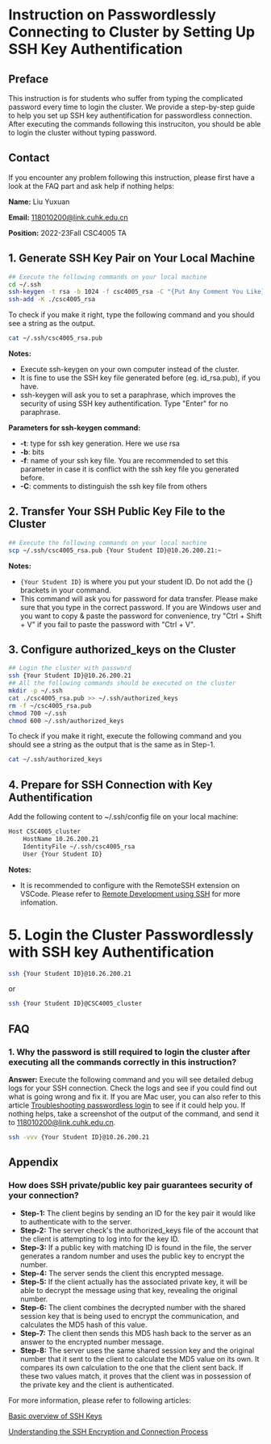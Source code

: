 # Instruction on Passwordlessly Connecting to Cluster by Setting Up SSH Key Authentification

## Preface
This instruction is for students who suffer from typing the complicated password every time to login the cluster. We provide a step-by-step guide to help you set up SSH key authentification for passwordless connection. After executing the commands following this instruciton, you should be able to login the cluster without typing password.

## Contact
If you encounter any problem following this instruction, please first have a look at the FAQ part and ask help if nothing helps:

**Name:** Liu Yuxuan

**Email:** [118010200@link.cuhk.edu.cn](mailto:118010200@link.cuhk.edu.cn)

**Position:** 2022-23Fall CSC4005 TA

## 1. Generate SSH Key Pair on Your Local Machine
```bash
## Execute the following commands on your local machine
cd ~/.ssh
ssh-keygen -t rsa -b 1024 -f csc4005_rsa -C "{Put Any Comment You Like}"
ssh-add -K ./csc4005_rsa
```
To check if you make it right, type the following command and you should see a string as the output.
```bash
cat ~/.ssh/csc4005_rsa.pub
```
**Notes:**
- Execute ssh-keygen on your own computer instead of the cluster.
- It is fine to use the SSH key file generated before (eg. id_rsa.pub), if you have.
- ssh-keygen will ask you to set a paraphrase, which improves the security of using SSH key authentification. Type "Enter" for no paraphrase.

**Parameters for ssh-keygen command:**
- **-t**: type for ssh key generation. Here we use rsa
- **-b**: bits
- **-f**: name of your ssh key file. You are recommended to set this parameter in case it
is conflict with the ssh key file you generated before.
- **-C**: comments to distinguish the ssh key file from others

## 2. Transfer Your SSH Public Key File to the Cluster
```bash
## Execute the following commands on your local machine
scp ~/.ssh/csc4005_rsa.pub {Your Student ID}@10.26.200.21:~
```
**Notes:**
- `{Your Student ID}` is where you put your student ID. Do not add the {} brackets in your command.
- This command will ask you for password for data transfer. Please make sure that you type in the correct password. If you are Windows user and you want to copy & paste the password for convenience, try "Ctrl + Shift + V" if you fail to paste the password with "Ctrl + V".

## 3. Configure authorized_keys on the Cluster
```bash
## Login the cluster with password
ssh {Your Student ID}@10.26.200.21
## All the following commands should be executed on the cluster
mkdir -p ~/.ssh
cat ./csc4005_rsa.pub >> ~/.ssh/authorized_keys
rm -f ~/csc4005_rsa.pub
chmod 700 ~/.ssh
chmod 600 ~/.ssh/authorized_keys
```
To check if you make it right, execute the following command and you should see a string as the output that is the same as in Step-1.
```bash
cat ~/.ssh/authorized_keys
```

## 4. Prepare for SSH Connection with Key Authentification
Add the following content to ~/.ssh/config file on your local machine:
```bash
Host CSC4005_cluster
    HostName 10.26.200.21
    IdentityFile ~/.ssh/csc4005_rsa
    User {Your Student ID}
```
**Notes:**
- It is recommended to configure with the RemoteSSH extension on VSCode. Please refer to [Remote Development using SSH](https://code.visualstudio.com/docs/remote/ssh) for more infomation.

# 5. Login the Cluster Passwordlessly with SSH key Authentification
```bash
ssh {Your Student ID}@10.26.200.21
```
or
```bash
ssh {Your Student ID}@CSC4005_cluster
```

## FAQ
### 1. Why the password is still required to login the cluster after executing all the commands correctly in this instruction?

**Answer:** Execute the following command and you will see detailed debug logs for your SSH connection. Check the logs and see if you could find out what is going wrong and fix it. If you are Mac user, you can also refer to this article [Troubleshooting passwordless login](https://help.dreamhost.com/hc/en-us/articles/215906508-Troubleshooting-passwordless-login) to see if it could help you. If nothing helps, take a screenshot of the output of the command, and send it to [118010200@link.cuhk.edu.cn](mailto:118010200@link.cuhk.edu.cn).
```bash
ssh -vvv {Your Student ID}@10.26.200.21
```

## Appendix

### How does SSH private/public key pair guarantees security of your connection?
- **Step-1:** The client begins by sending an ID for the key pair it would like to authenticate with to the server.
- **Step-2:** The server check's the authorized_keys file of the account that the client is attempting to log into for the key ID.
- **Step-3:** If a public key with matching ID is found in the file, the server generates a random number and uses the public key to encrypt the number.
- **Step-4:** The server sends the client this encrypted message.
- **Step-5:** If the client actually has the associated private key, it will be able to decrypt the message using that key, revealing the original number.
- **Step-6:** The client combines the decrypted number with the shared session key that is being used to encrypt the communication, and calculates the MD5 hash of this value.
- **Step-7:** The client then sends this MD5 hash back to the server as an answer to the encrypted number message.
- **Step-8:** The server uses the same shared session key and the original number that it sent to the client to calculate the MD5 value on its own. It compares its own calculation to the one that the client sent back. If these two values match, it proves that the client was in possession of the private key and the client is authenticated.

For more information, please refer to following articles:

[Basic overview of SSH Keys](https://www.ssh.com/academy/ssh-keys)

[Understanding the SSH Encryption and Connection Process](https://www.digitalocean.com/community/tutorials/understanding-the-ssh-encryption-and-connection-process)
